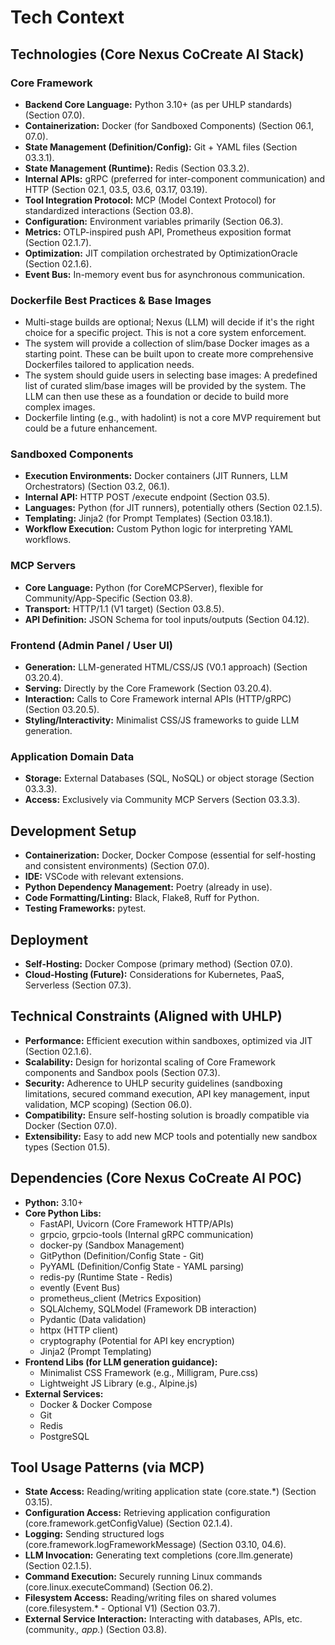 # Tech Context

## Technologies (Core Nexus CoCreate AI Stack)

### Core Framework
- **Backend Core Language:** Python 3.10+ (as per UHLP standards) (Section 07.0).
- **Containerization:** Docker (for Sandboxed Components) (Section 06.1, 07.0).
- **State Management (Definition/Config):** Git + YAML files (Section 03.3.1).
- **State Management (Runtime):** Redis (Section 03.3.2).
- **Internal APIs:** gRPC (preferred for inter-component communication) and HTTP (Section 02.1, 03.5, 03.6, 03.17, 03.19).
- **Tool Integration Protocol:** MCP (Model Context Protocol) for standardized interactions (Section 03.8).
- **Configuration:** Environment variables primarily (Section 06.3).
- **Metrics:** OTLP-inspired push API, Prometheus exposition format (Section 02.1.7).
- **Optimization:** JIT compilation orchestrated by OptimizationOracle (Section 02.1.6).
- **Event Bus:** In-memory event bus for asynchronous communication.

### Dockerfile Best Practices & Base Images
- Multi-stage builds are optional; Nexus (LLM) will decide if it's the right choice for a specific project. This is not a core system enforcement.
- The system will provide a collection of slim/base Docker images as a starting point. These can be built upon to create more comprehensive Dockerfiles tailored to application needs.
- The system should guide users in selecting base images: A predefined list of curated slim/base images will be provided by the system. The LLM can then use these as a foundation or decide to build more complex images.
- Dockerfile linting (e.g., with hadolint) is not a core MVP requirement but could be a future enhancement.

### Sandboxed Components
- **Execution Environments:** Docker containers (JIT Runners, LLM Orchestrators) (Section 03.2, 06.1).
- **Internal API:** HTTP POST /execute endpoint (Section 03.5).
- **Languages:** Python (for JIT runners), potentially others (Section 02.1.5).
- **Templating:** Jinja2 (for Prompt Templates) (Section 03.18.1).
- **Workflow Execution:** Custom Python logic for interpreting YAML workflows.

### MCP Servers
- **Core Language:** Python (for CoreMCPServer), flexible for Community/App-Specific (Section 03.8).
- **Transport:** HTTP/1.1 (V1 target) (Section 03.8.5).
- **API Definition:** JSON Schema for tool inputs/outputs (Section 04.12).

### Frontend (Admin Panel / User UI)
- **Generation:** LLM-generated HTML/CSS/JS (V0.1 approach) (Section 03.20.4).
- **Serving:** Directly by the Core Framework (Section 03.20.4).
- **Interaction:** Calls to Core Framework internal APIs (HTTP/gRPC) (Section 03.20.5).
- **Styling/Interactivity:** Minimalist CSS/JS frameworks to guide LLM generation.

### Application Domain Data
- **Storage:** External Databases (SQL, NoSQL) or object storage (Section 03.3.3).
- **Access:** Exclusively via Community MCP Servers (Section 03.3.3).

## Development Setup
- **Containerization:** Docker, Docker Compose (essential for self-hosting and consistent environments) (Section 07.0).
- **IDE:** VSCode with relevant extensions.
- **Python Dependency Management:** Poetry (already in use).
- **Code Formatting/Linting:** Black, Flake8, Ruff for Python.
- **Testing Frameworks:** pytest.

## Deployment
- **Self-Hosting:** Docker Compose (primary method) (Section 07.0).
- **Cloud-Hosting (Future):** Considerations for Kubernetes, PaaS, Serverless (Section 07.3).

## Technical Constraints (Aligned with UHLP)
- **Performance:** Efficient execution within sandboxes, optimized via JIT (Section 02.1.6).
- **Scalability:** Design for horizontal scaling of Core Framework components and Sandbox pools (Section 07.3).
- **Security:** Adherence to UHLP security guidelines (sandboxing limitations, secured command execution, API key management, input validation, MCP scoping) (Section 06.0).
- **Compatibility:** Ensure self-hosting solution is broadly compatible via Docker (Section 07.0).
- **Extensibility:** Easy to add new MCP tools and potentially new sandbox types (Section 01.5).

## Dependencies (Core Nexus CoCreate AI POC)
- **Python:** 3.10+
- **Core Python Libs:**
    - FastAPI, Uvicorn (Core Framework HTTP/APIs)
    - grpcio, grpcio-tools (Internal gRPC communication)
    - docker-py (Sandbox Management)
    - GitPython (Definition/Config State - Git)
    - PyYAML (Definition/Config State - YAML parsing)
    - redis-py (Runtime State - Redis)
    - evently (Event Bus)
    - prometheus_client (Metrics Exposition)
    - SQLAlchemy, SQLModel (Framework DB interaction)
    - Pydantic (Data validation)
    - httpx (HTTP client)
    - cryptography (Potential for API key encryption)
    - Jinja2 (Prompt Templating)
- **Frontend Libs (for LLM generation guidance):**
    - Minimalist CSS Framework (e.g., Milligram, Pure.css)
    - Lightweight JS Library (e.g., Alpine.js)
- **External Services:**
    - Docker & Docker Compose
    - Git
    - Redis
    - PostgreSQL

## Tool Usage Patterns (via MCP)
- **State Access:** Reading/writing application state (core.state.*) (Section 03.15).
- **Configuration Access:** Retrieving application configuration (core.framework.getConfigValue) (Section 02.1.4).
- **Logging:** Sending structured logs (core.framework.logFrameworkMessage) (Section 03.10, 04.6).
- **LLM Invocation:** Generating text completions (core.llm.generate) (Section 02.1.5).
- **Command Execution:** Securely running Linux commands (core.linux.executeCommand) (Section 06.2).
- **Filesystem Access:** Reading/writing files on shared volumes (core.filesystem.* - Optional V1) (Section 03.7).
- **External Service Interaction:** Interacting with databases, APIs, etc. (community.*, app.*) (Section 03.8).
